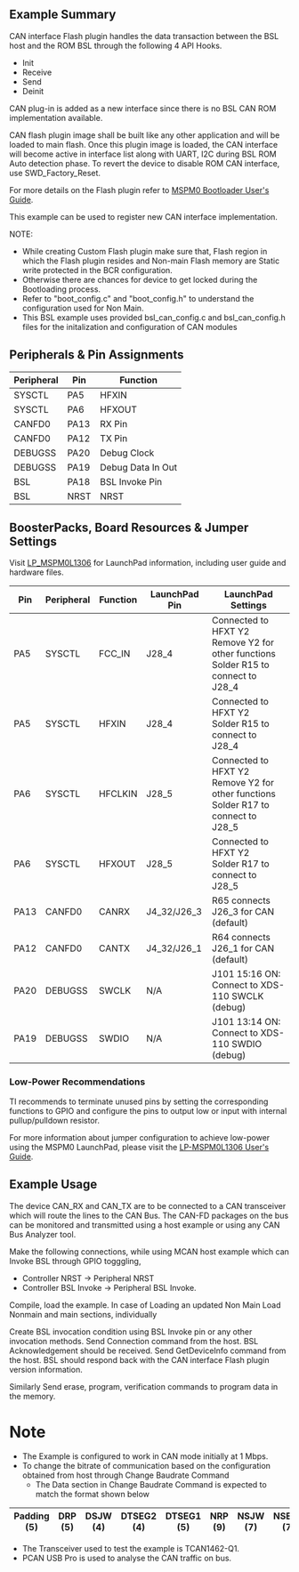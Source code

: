 ## Example Summary

CAN interface Flash plugin handles the data transaction between the
BSL host and the ROM BSL through the following 4 API Hooks.
- Init
- Receive
- Send
- Deinit

CAN plug-in is added as a new interface since there is no BSL CAN ROM implementation available.

CAN flash plugin image shall be built like any other application and will be loaded to main flash.
Once this plugin image is loaded, the CAN interface will become active in interface list
along with UART, I2C during BSL ROM Auto detection phase.
To revert the device to disable ROM CAN interface, use SWD_Factory_Reset.

For more details on the Flash plugin refer to [MSPM0 Bootloader User's Guide](https://www.ti.com/lit/slau887).

This example can be used to register new CAN interface implementation.

NOTE:
* While creating Custom Flash plugin make sure that, Flash region in which the 
Flash plugin resides and Non-main Flash memory are Static write protected in the BCR configuration.
* Otherwise there are chances for device to get locked during the Bootloading process.
* Refer to "boot_config.c" and "boot_config.h" to understand the configuration used for Non Main.
* This BSL example uses provided bsl_can_config.c and bsl_can_config.h files for the 
initalization and configuration of CAN modules 



## Peripherals & Pin Assignments

| Peripheral | Pin | Function |
| --- | --- | --- |
| SYSCTL | PA5 | HFXIN |
| SYSCTL | PA6 | HFXOUT |
| CANFD0 | PA13 | RX Pin |
| CANFD0 | PA12 | TX Pin |
| DEBUGSS | PA20 | Debug Clock |
| DEBUGSS | PA19 | Debug Data In Out |
| BSL | PA18 | BSL Invoke Pin |
| BSL | NRST | NRST |

## BoosterPacks, Board Resources & Jumper Settings

Visit [LP_MSPM0L1306](https://www.ti.com/tool/LP-MSPM0L1306) for LaunchPad information, including user guide and hardware files.

| Pin | Peripheral | Function | LaunchPad Pin | LaunchPad Settings |
| --- | --- | --- | --- | --- |
| PA5 | SYSCTL | FCC_IN | J28_4 | Connected to HFXT  Y2<br>Remove Y2 for other functions<br>Solder R15 to connect to J28_4 |
| PA5 | SYSCTL | HFXIN | J28_4 | Connected to HFXT  Y2<br>Solder R15 to connect to J28_4 |
| PA6 | SYSCTL | HFCLKIN | J28_5 | Connected to HFXT  Y2<br>Remove Y2 for other functions<br>Solder R17 to connect to J28_5 |
| PA6 | SYSCTL | HFXOUT | J28_5 | Connected to HFXT  Y2<br>Solder R17 to connect to J28_5 |
| PA13 | CANFD0 | CANRX | J4_32/J26_3 | R65 connects J26_3 for CAN (default) |
| PA12 | CANFD0 | CANTX | J4_32/J26_1 | R64 connects J26_1 for CAN (default) |
| PA20 | DEBUGSS | SWCLK | N/A | J101 15:16 ON: Connect to XDS-110 SWCLK (debug) |
| PA19 | DEBUGSS | SWDIO | N/A | J101 13:14 ON: Connect to XDS-110 SWDIO (debug) |

### Low-Power Recommendations
TI recommends to terminate unused pins by setting the corresponding functions to
GPIO and configure the pins to output low or input with internal
pullup/pulldown resistor.

For more information about jumper configuration to achieve low-power using the
MSPM0 LaunchPad, please visit the [LP-MSPM0L1306 User's Guide](https://www.ti.com/lit/slau869).

## Example Usage
The device CAN_RX and CAN_TX are to be connected to a CAN transceiver which will route the lines to the CAN Bus.
The CAN-FD packages on the bus can be monitored and transmitted using a host example or using any CAN Bus Analyzer tool.

Make the following connections, while using MCAN host example which can Invoke BSL through GPIO togggling, 
- Controller NRST -> Peripheral NRST
- Controller BSL Invoke -> Peripheral BSL Invoke.

Compile, load the example.
In case of Loading an updated Non Main
Load Nonmain and main sections, individually

Create BSL invocation condition using BSL Invoke pin or any other invocation methods.
Send Connection command from the host. BSL Acknowledgement should be received.
Send GetDeviceInfo command from the host.
BSL should respond back with the CAN interface Flash plugin version information.

Similarly Send erase, program, verification commands to program data in the memory.


# Note
* The Example is configured to work in CAN mode initially at 1 Mbps.
* To change the bitrate of communication based on the configuration obtained from host through Change Baudrate Command
    * The Data section in Change Baudrate Command is expected to match the format shown below

|     Padding      (5)    |     DRP      (5)    |     DSJW     (4)    |     DTSEG2      (4)    |     DTSEG1      (5)    |     NRP      (9)    |     NSJW      (7)    |     NSEG2      (7)    |     NTSEG1      (8)    |     BRS      (1)    |     FD      (1)    |
|------------------|-------------------------|---------------------|---------------------|------------------------|------------------------|---------------------|----------------------|-----------------------|------------------------|---------------------|
* The Transceiver used to test the example is TCAN1462-Q1.
* PCAN USB Pro is used to analyse the CAN traffic on bus.